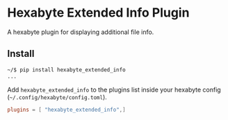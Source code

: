 # Hexabyte Extended Info Plugin

A hexabyte plugin for displaying additional file info.

## Install

```bash
~/$ pip install hexabyte_extended_info
...
```

Add `hexabyte_extended_info` to the plugins list inside your hexabyte config (`~/.config/hexabyte/config.toml`).

```toml
plugins = [ "hexabyte_extended_info",]
```
